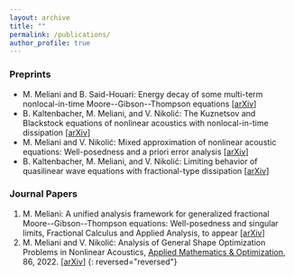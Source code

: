 ```yaml
---
layout: archive
title: ""
permalink: /publications/
author_profile: true
---
```

### Preprints
* M. Meliani and B. Said-Houari: Energy decay of some multi-term nonlocal-in-time Moore--Gibson--Thompson equations [[arXiv](https://arxiv.org/abs/2309.07750)]
* B. Kaltenbacher, M. Meliani, and V. Nikolić: The Kuznetsov and Blackstock equations of nonlinear acoustics with nonlocal-in-time dissipation [[arXiv](https://arxiv.org/abs/2308.10580)]
* M. Meliani and V. Nikolić: Mixed approximation of nonlinear acoustic equations: Well-posedness and a priori error analysis [[arXiv](https://arxiv.org/abs/2209.02737)]
* B. Kaltenbacher, M. Meliani, and V. Nikolić: Limiting behavior of quasilinear wave equations with fractional-type dissipation [[arXiv](https://arxiv.org/abs/2206.15245)]

### Journal Papers
1. M. Meliani: A unified analysis framework for generalized fractional Moore--Gibson--Thompson equations: Well-posedness and singular limits, Fractional Calculus and Applied Analysis, to appear [[arXiv](https://arxiv.org/abs/2206.15245)]
2.  M. Meliani and V. Nikolić: Analysis of General Shape Optimization Problems in Nonlinear Acoustics, [Applied Mathematics & Optimization](https://doi.org/10.1007/s00245-022-09906-8), 86, 2022. [[arXiv](https://arxiv.org/abs/2108.08652)]
 {: reversed="reversed"}
 


